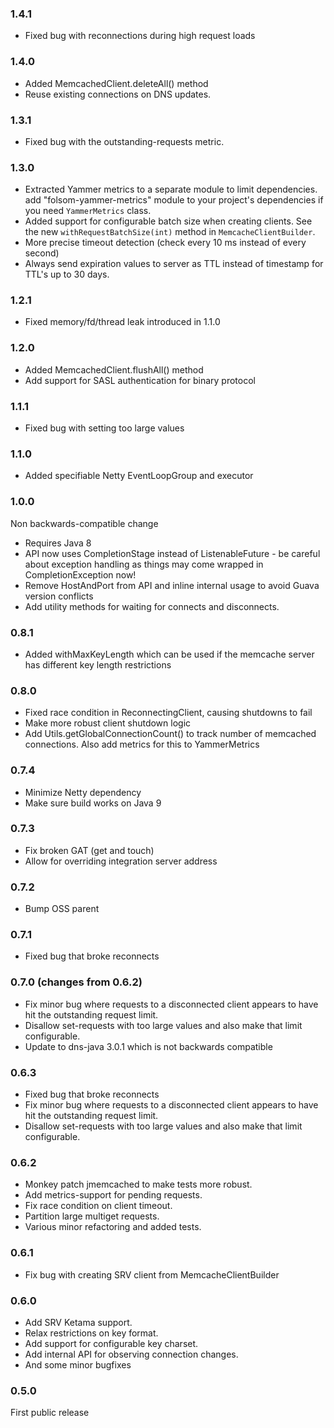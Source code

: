 ### 1.4.1
* Fixed bug with reconnections during high request loads

### 1.4.0
* Added MemcachedClient.deleteAll() method
* Reuse existing connections on DNS updates.

### 1.3.1
* Fixed bug with the outstanding-requests metric.

### 1.3.0
* Extracted Yammer metrics to a separate module to limit dependencies. 
add "folsom-yammer-metrics" module to your project's dependencies if you need `YammerMetrics` class.
* Added support for configurable batch size when creating clients. See the new 
`withRequestBatchSize(int)` method in `MemcacheClientBuilder`.
* More precise timeout detection (check every 10 ms instead of every second)
* Always send expiration values to server as TTL instead of timestamp for
  TTL's up to 30 days.

### 1.2.1
* Fixed memory/fd/thread leak introduced in 1.1.0

### 1.2.0
* Added MemcachedClient.flushAll() method
* Add support for SASL authentication for binary protocol

### 1.1.1
* Fixed bug with setting too large values

### 1.1.0
* Added specifiable Netty EventLoopGroup and executor

### 1.0.0
Non backwards-compatible change
* Requires Java 8
* API now uses CompletionStage instead of ListenableFuture - be careful about exception handling as things may come wrapped in
CompletionException now!
* Remove HostAndPort from API and inline internal usage to avoid Guava version conflicts
* Add utility methods for waiting for connects and disconnects.

### 0.8.1
* Added withMaxKeyLength which can be used if the memcache server has different key length restrictions

### 0.8.0
* Fixed race condition in ReconnectingClient, causing shutdowns to fail
* Make more robust client shutdown logic
* Add Utils.getGlobalConnectionCount() to track number of memcached connections.
  Also add metrics for this to YammerMetrics

### 0.7.4
* Minimize Netty dependency
* Make sure build works on Java 9

### 0.7.3
* Fix broken GAT (get and touch)
* Allow for overriding integration server address

### 0.7.2
* Bump OSS parent

### 0.7.1
* Fixed bug that broke reconnects

### 0.7.0 (changes from 0.6.2)
* Fix minor bug where requests to a disconnected client appears to have
  hit the outstanding request limit.
* Disallow set-requests with too large values and also make
  that limit configurable.
* Update to dns-java 3.0.1 which is not backwards compatible

### 0.6.3
* Fixed bug that broke reconnects
* Fix minor bug where requests to a disconnected client appears to have
  hit the outstanding request limit.
* Disallow set-requests with too large values and also make
  that limit configurable.

### 0.6.2
* Monkey patch jmemcached to make tests more robust.
* Add metrics-support for pending requests.
* Fix race condition on client timeout.
* Partition large multiget requests.
* Various minor refactoring and added tests.

### 0.6.1
* Fix bug with creating SRV client from MemcacheClientBuilder

### 0.6.0
* Add SRV Ketama support.
* Relax restrictions on key format.
* Add support for configurable key charset.
* Add internal API for observing connection changes.
* And some minor bugfixes

### 0.5.0
First public release

